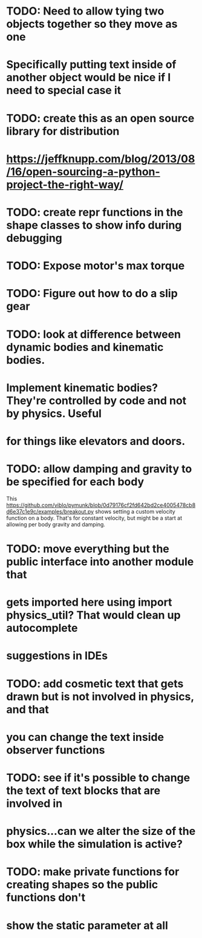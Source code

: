 # TODO: Need to allow tying two objects together so they move as one
# Specifically putting text inside of another object would be nice if I need to special case it

# TODO: create this as an open source library for distribution
# https://jeffknupp.com/blog/2013/08/16/open-sourcing-a-python-project-the-right-way/

# TODO: create __repr__ functions in the shape classes to show info during debugging

# TODO: Expose motor's max torque

# TODO: Figure out how to do a slip gear

# TODO: look at difference between dynamic bodies and kinematic bodies.
# Implement kinematic bodies?  They're controlled by code and not by physics.  Useful
# for things like elevators and doors.

# TODO: allow damping and gravity to be specified for each body
This https://github.com/viblo/pymunk/blob/0d79176cf2fd642bd2ce4005478cb8d6e37c1e9c/examples/breakout.py
shows setting a custom velocity function on a body.  That's for constant velocity, but might
be a start at allowing per body gravity and damping.

# TODO: move everything but the public interface into another module that
# gets imported here using import physics_util?  That would clean up autocomplete
# suggestions in IDEs

# TODO: add cosmetic text that gets drawn but is not involved in physics, and that
# you can change the text inside observer functions

# TODO: see if it's possible to change the text of text blocks that are involved in
# physics...can we alter the size of the box while the simulation is active?

# TODO: make private functions for creating shapes so the public functions don't 
# show the static parameter at all
